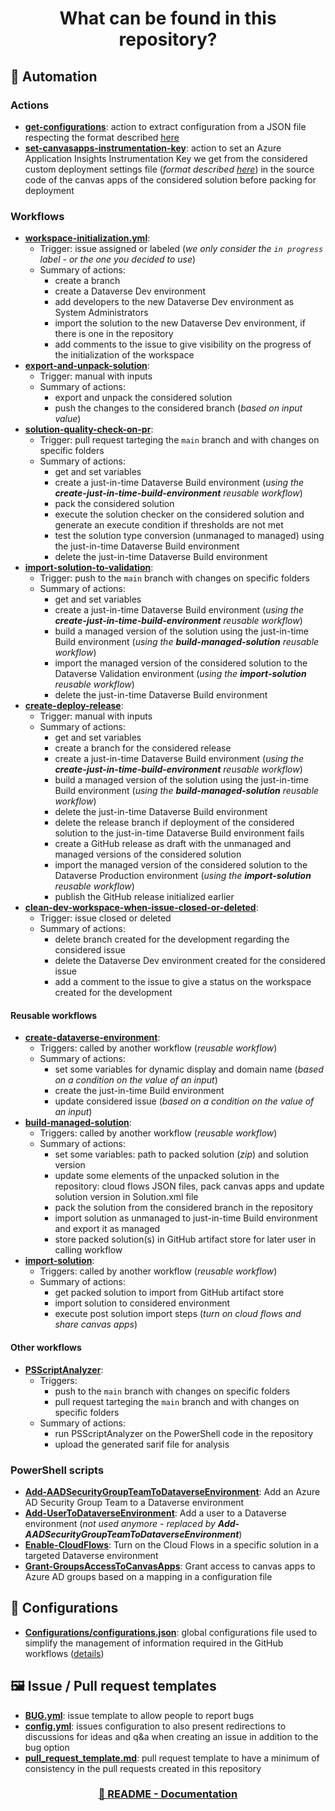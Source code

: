 <p align="center">
    <h1 align="center">
        What can be found in this repository?
    </h1>
</p>

## 🚀 Automation

### Actions

- [**get-configurations**](../.github/actions/get-configurations/action.yml): action to extract configuration from a JSON file respecting the format described [here](./Repository-Setup.md#5---update-global-configurations)
- [**set-canvasapps-instrumentation-key**](../.github/actions/set-canvasapps-instrumentation-key/action.yml): action to set an Azure Application Insights Instrumentation Key we get from the considered custom deployment settings file (*format described [here](./Custom-Deployment-Settings-File-Management.md)*) in the source code of the canvas apps of the considered solution before packing for deployment

### Workflows

- [**workspace-initialization.yml**](../.github/workflows/workspace-initialization.yml):
   - Trigger: issue assigned or labeled (*we only consider the `in progress` label - or the one you decided to use*)
   - Summary of actions:
      - create a branch
      - create a Dataverse Dev environment
      - add developers to the new Dataverse Dev environment as System Administrators
      - import the solution to the new Dataverse Dev environment, if there is one in the repository
      - add comments to the issue to give visibility on the progress of the initialization of the workspace
- [**export-and-unpack-solution**](../.github/workflows/export-and-unpack-solution.yml):
   - Trigger: manual with inputs
   - Summary of actions:
      - export and unpack the considered solution
      - push the changes to the considered branch (*based on input value*)
- [**solution-quality-check-on-pr**](../.github/workflows/solution-quality-check-on-pr.yml):
   - Trigger: pull request tarteging the `main` branch and with changes on specific folders
   - Summary of actions:
      - get and set variables
      - create a just-in-time Dataverse Build environment (*using the **create-just-in-time-build-environment** reusable workflow*)
      - pack the considered solution
      - execute the solution checker on the considered solution and generate an execute condition if thresholds are not met
      - test the solution type conversion (unmanaged to managed) using the just-in-time Dataverse Build environment
      - delete the just-in-time Dataverse Build environment
- [**import-solution-to-validation**](../.github/workflows/import-solution-to-validation.yml):
   - Trigger: push to the `main` branch with changes on specific folders
   - Summary of actions:
      - get and set variables
      - create a just-in-time Dataverse Build environment (*using the **create-just-in-time-build-environment** reusable workflow*)
      - build a managed version of the solution using the just-in-time Build environment (*using the **build-managed-solution** reusable workflow*)
      - import the managed version of the considered solution to the Dataverse Validation environment (*using the **import-solution** reusable workflow*)
      - delete the just-in-time Dataverse Build environment
- [**create-deploy-release**](../.github/workflows/create-deploy-release.yml):
   - Trigger: manual with inputs
   - Summary of actions:
      - get and set variables
      - create a branch for the considered release
      - create a just-in-time Dataverse Build environment (*using the **create-just-in-time-build-environment** reusable workflow*)
      - build a managed version of the solution using the just-in-time Build environment (*using the **build-managed-solution** reusable workflow*)
      - delete the just-in-time Dataverse Build environment
      - delete the release branch if deployment of the considered solution to the just-in-time Dataverse Build environment fails
      - create a GitHub release as draft with the unmanaged and managed versions of the considered solution
      - import the managed version of the considered solution to the Dataverse Production environment (*using the **import-solution** reusable workflow*)
      - publish the GitHub release initialized earlier
- [**clean-dev-workspace-when-issue-closed-or-deleted**](../.github/workflows/clean-dev-workspace-when-issue-closed-or-deleted.yml):
   - Trigger: issue closed or deleted
   - Summary of actions:
      - delete branch created for the development regarding the considered issue
      - delete the Dataverse Dev environment created for the considered issue
      - add a comment to the issue to give a status on the workspace created for the development

#### Reusable workflows

- [**create-dataverse-environment**](../.github/workflows/create-dataverse-environment.yml):
   - Triggers: called by another workflow (*reusable workflow*)
   - Summary of actions:
      - set some variables for dynamic display and domain name (*based on a condition on the value of an input*)
      - create the just-in-time Build environment
      - update considered issue (*based on a condition on the value of an input*)
- [**build-managed-solution**](../.github/workflows/build-managed-solution.yml):
   - Triggers: called by another workflow (*reusable workflow*)
   - Summary of actions:
      - set some variables: path to packed solution (*zip*) and solution version
      - update some elements of the unpacked solution in the repository: cloud flows JSON files, pack canvas apps and update solution version in Solution.xml file
      - pack the solution from the considered branch in the repository
      - import solution as unmanaged to just-in-time Build environment and export it as managed
      - store packed solution(s) in GitHub artifact store for later user in calling workflow
- [**import-solution**](../.github/workflows/import-solution.yml):
   - Triggers: called by another workflow (*reusable workflow*)
   - Summary of actions:
      - get packed solution to import from GitHub artifact store
      - import solution to considered environment
      - execute post solution import steps (*turn on cloud flows and share canvas apps*)

#### Other workflows

- [**PSScriptAnalyzer**](../.github/workflows/powershell-analysis.yml):
   - Triggers:
      - push to the `main` branch with changes on specific folders
      - pull request tarteging the `main` branch and with changes on specific folders
   - Summary of actions:
      - run PSScriptAnalyzer on the PowerShell code in the repository
      - upload the generated sarif file for analysis

### PowerShell scripts

- [**Add-AADSecurityGroupTeamToDataverseEnvironment**](../Scripts/Add-AADSecurityGroupTeamToDataverseEnvironment.ps1): Add an Azure AD Security Group Team to a Dataverse environment
- [**Add-UserToDataverseEnvironment**](../Scripts/Add-UserToDataverseEnvironment.ps1): Add a user to a Dataverse environment (*not used anymore - replaced by **Add-AADSecurityGroupTeamToDataverseEnvironment***)
- [**Enable-CloudFlows**](../Scripts/Enable-CloudFlows.ps1): Turn on the Cloud Flows in a specific solution in a targeted Dataverse environment
- [**Grant-GroupsAccessToCanvasApps**](../Scripts/Grant-GroupsAccessToCanvasApps.ps1): Grant access to canvas apps to Azure AD groups based on a mapping in a configuration file

## 🧾 Configurations

- [**Configurations/configurations.json**](../Configurations/configurations.json): global configurations file used to simplify the management of information required in the GitHub workflows ([details](./Repository-Setup.md#5---update-global-configurations))

## 🖼 Issue / Pull request templates

- [**BUG.yml**](../.github/ISSUE_TEMPLATE/BUG.yml): issue template to allow people to report bugs
- [**config.yml**](../.github/ISSUE_TEMPLATE/config.yml): issues configuration to also present redirections to discussions for ideas and q&a when creating an issue in addition to the bug option
- [**pull_request_template.md**](../.github/pull_request_template.md): pull request template to have a minimum of consistency in the pull requests created in this repository

<h3 align="center">
  <a href="../README.md#-documentation">🏡 README - Documentation</a>
</h3>